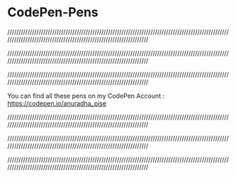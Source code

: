 # CodePen-Pens

//////////////////////////////////////////////////////////////////////////////////////////////////////////////////////////////////////////////////////////////////

//////////////////////////////////////////////////////////////////////////////////////////////////////////////////////////////////////////////////////////////////

//////////////////////////////////////////////////////////////////////////////////////////////////////////////////////////////////////////////////////////////////

You can find all these pens on my CodePen Account : https://codepen.io/anuradha_pise

//////////////////////////////////////////////////////////////////////////////////////////////////////////////////////////////////////////////////////////////////

//////////////////////////////////////////////////////////////////////////////////////////////////////////////////////////////////////////////////////////////////

//////////////////////////////////////////////////////////////////////////////////////////////////////////////////////////////////////////////////////////////////
